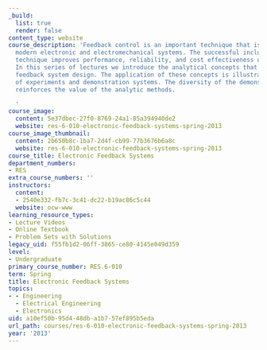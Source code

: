 ```yaml
---
_build:
  list: true
  render: false
content_type: website
course_description: 'Feedback control is an important technique that is used in many
  modern electronic and electromechanical systems. The successful inclusion of this
  technique improves performance, reliability, and cost effectiveness of many designs.
  In this series of lectures we introduce the analytical concepts that underlie classical
  feedback system design. The application of these concepts is illustrated by a variety
  of experiments and demonstration systems. The diversity of the demonstration systems
  reinforces the value of the analytic methods.

  '
course_image:
  content: 5e37dbec-27f0-8769-24a1-85a394940de2
  website: res-6-010-electronic-feedback-systems-spring-2013
course_image_thumbnail:
  content: 2b650b8c-1ba7-2d4f-cb99-77b3676b6a8c
  website: res-6-010-electronic-feedback-systems-spring-2013
course_title: Electronic Feedback Systems
department_numbers:
- RES
extra_course_numbers: ''
instructors:
  content:
  - 2540e332-fb7c-3c41-dc22-b19ac86c5c44
  website: ocw-www
learning_resource_types:
- Lecture Videos
- Online Textbook
- Problem Sets with Solutions
legacy_uid: f55fb1d2-06ff-3865-ce80-4145e049d359
level:
- Undergraduate
primary_course_number: RES.6-010
term: Spring
title: Electronic Feedback Systems
topics:
- - Engineering
  - Electrical Engineering
  - Electronics
uid: a10ef50b-95d4-48db-a1b7-57ef895b5eda
url_path: courses/res-6-010-electronic-feedback-systems-spring-2013
year: '2013'
---
```

